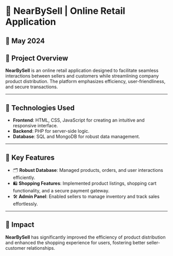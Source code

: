 # 🛒 NearBySell | Online Retail Application  

## 📅 May 2024  

## 📜 Project Overview  
**NearBySell** is an online retail application designed to facilitate seamless interactions between sellers and customers while streamlining company product distribution. The platform emphasizes efficiency, user-friendliness, and secure transactions.  

---

## 🔧 Technologies Used  
- **Frontend**: HTML, CSS, JavaScript for creating an intuitive and responsive interface.
- **Backend**: PHP for server-side logic.
- **Database**: SQL and MongoDB for robust data management.  

---

## 🔑 Key Features  
- 🗂️ **Robust Database**: Managed products, orders, and user interactions efficiently.  
- 🛍️ **Shopping Features**: Implemented product listings, shopping cart functionality, and a secure payment gateway.  
- 🛠️ **Admin Panel**: Enabled sellers to manage inventory and track sales effortlessly.  

---

## 🌟 Impact  
**NearBySell** has significantly improved the efficiency of product distribution and enhanced the shopping experience for users, fostering better seller-customer relationships.  

